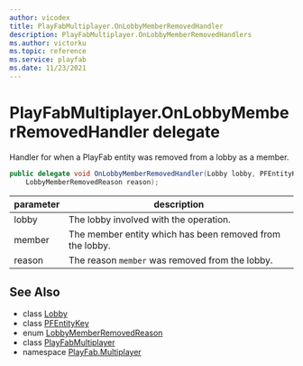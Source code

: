 ```yaml
---
author: vicodex
title: PlayFabMultiplayer.OnLobbyMemberRemovedHandler
description: PlayFabMultiplayer.OnLobbyMemberRemovedHandlers
ms.author: victorku
ms.topic: reference
ms.service: playfab
ms.date: 11/23/2021
---
```


# PlayFabMultiplayer.OnLobbyMemberRemovedHandler delegate

Handler for when a PlayFab entity was removed from a lobby as a member.

```csharp
public delegate void OnLobbyMemberRemovedHandler(Lobby lobby, PFEntityKey member, 
    LobbyMemberRemovedReason reason);
```

| parameter | description |
| --- | --- |
| lobby | The lobby involved with the operation. |
| member | The member entity which has been removed from the lobby. |
| reason | The reason `member` was removed from the lobby. |

## See Also

* class [Lobby](./Lobby.md)
* class [PFEntityKey](./PFEntityKey.md)
* enum [LobbyMemberRemovedReason](./LobbyMemberRemovedReason.md)
* class [PlayFabMultiplayer](./PlayFabMultiplayer.md)
* namespace [PlayFab.Multiplayer](../PlayFabMultiplayerSDK.md)

